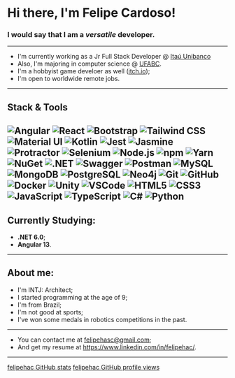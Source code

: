 # Hi there, I'm **Felipe Cardoso**!

### I would say that I am a ***versatile*** developer. ###
----
- I'm currently working as a Jr Full Stack Developer @ [Itaú Unibanco](https://www.itau.com/)
- Also, I'm majoring in computer science @ [UFABC](https://www.ufabc.edu.br/en/).
- I'm a hobbyist game develoer as well ([itch.io](https://felipehac.itch.io/));
- I'm open to worldwide remote jobs.
----
## Stack & Tools
![Angular](https://img.shields.io/badge/Angular-DD0031?style=for-the-badge&logo=angular&logoColor=white)
![React](https://img.shields.io/badge/React-20232A?style=for-the-badge&logo=react&logoColor=61DAFB)
![Bootstrap](https://img.shields.io/badge/Bootstrap-563D7C?style=for-the-badge&logo=bootstrap&logoColor=white)
![Tailwind CSS](https://img.shields.io/badge/Tailwind_CSS-38B2AC?style=for-the-badge&logo=tailwind-css&logoColor=white)
![Material UI](https://img.shields.io/badge/Material%20UI-007FFF?style=for-the-badge&logo=mui&logoColor=white)
![Kotlin](https://img.shields.io/badge/Kotlin-0095D5?&style=for-the-badge&logo=kotlin&logoColor=white)
![Jest](https://img.shields.io/badge/Jest-C21325?style=for-the-badge&logo=jest&logoColor=white)
![Jasmine](https://img.shields.io/badge/Jasmine-8A4182?style=for-the-badge&logo=Jasmine&logoColor=white)
![Protractor](https://img.shields.io/badge/Protractor-ED163A?style=for-the-badge&logo=protractor&logoColor=white)
![Selenium](https://img.shields.io/badge/Selenium-43B02A?style=for-the-badge&logo=Selenium&logoColor=white)
![Node.js](https://img.shields.io/badge/Node.js-339933?style=for-the-badge&logo=nodedotjs&logoColor=white)
![npm](https://img.shields.io/badge/npm-CB3837?style=for-the-badge&logo=npm&logoColor=white)
![Yarn](https://img.shields.io/badge/Yarn-2C8EBB?style=for-the-badge&logo=yarn&logoColor=white)
![NuGet](https://img.shields.io/badge/NuGet-004880?style=for-the-badge&logo=nuget&logoColor=white)
![.NET](https://img.shields.io/badge/.NET-512BD4?style=for-the-badge&logo=dotnet&logoColor=white)
![Swagger](https://img.shields.io/badge/Swagger-85EA2D?style=for-the-badge&logo=Swagger&logoColor=white)
![Postman](https://img.shields.io/badge/Postman-FF6C37?style=for-the-badge&logo=Postman&logoColor=white)
![MySQL](https://img.shields.io/badge/MySQL-005C84?style=for-the-badge&logo=mysql&logoColor=white)
![MongoDB](https://img.shields.io/badge/MongoDB-4EA94B?style=for-the-badge&logo=mongodb&logoColor=white)
![PostgreSQL](https://img.shields.io/badge/PostgreSQL-316192?style=for-the-badge&logo=postgresql&logoColor=white)
![Neo4j](https://img.shields.io/badge/Neo4j-018bff?style=for-the-badge&logo=neo4j&logoColor=white)
![Git](https://img.shields.io/badge/GIT-E44C30?style=for-the-badge&logo=git&logoColor=white)
![GitHub](https://img.shields.io/badge/GitHub-100000?style=for-the-badge&logo=github&logoColor=white)
![Docker](https://img.shields.io/badge/Docker-2CA5E0?style=for-the-badge&logo=docker&logoColor=white)
![Unity](https://img.shields.io/badge/Unity-100000?style=for-the-badge&logo=unity&logoColor=white)
![VSCode](https://img.shields.io/badge/Visual_Studio_Code-0078D4?style=for-the-badge&logo=visual%20studio%20code&logoColor=white)
![HTML5](https://img.shields.io/badge/HTML5-E34F26?style=for-the-badge&logo=html5&logoColor=white)
![CSS3](https://img.shields.io/badge/CSS3-1572B6?style=for-the-badge&logo=css3&logoColor=white)
![JavaScript](https://img.shields.io/badge/JavaScript-323330?style=for-the-badge&logo=javascript&logoColor=F7DF1E)
![TypeScript](https://img.shields.io/badge/TypeScript-007ACC?style=for-the-badge&logo=typescript&logoColor=white)
![C#](https://img.shields.io/badge/C%23-239120?style=for-the-badge&logo=c-sharp&logoColor=white)
![Python](https://img.shields.io/badge/Python-FFD43B?style=for-the-badge&logo=python&logoColor=blue)
----
## Currently Studying:
- **.NET 6.0**;
- **Angular 13**.
----
## About me:
  - I'm INTJ: Architect;
  - I started programming at the age of 9;
  - I'm from Brazil;
  - I'm not good at sports;
  - I've won some medals in robotics competitions in the past.
---
- You can contact me at <felipehasc@gmail.com>;
- And get my resume at <https://www.linkedin.com/in/felipehac/>.
---
[felipehac GitHub stats](https://github-readme-stats.vercel.app/api?username=felipehac&show_icons=true&locale=en&hide=stars&theme=tokyonight)
[felipehac GitHub profile views](https://komarev.com/ghpvc/?username=HACFelipe)
